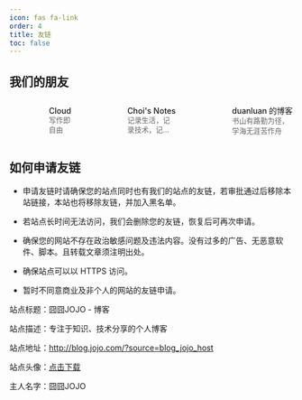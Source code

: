 ```yaml
---
icon: fas fa-link
order: 4
title: 友链
toc: false
---
```


## 我们的朋友

<div style="display: grid; grid-template-columns: repeat(3, 1fr); gap: 20px;">
  <section style="display: flex; align-items: center; padding: 10px; border-radius: 8px; transition: background-color 0.3s; cursor: pointer; background-color: transparent;"
           onclick="window.open('https://www.cloudofficial.top/?source=blog_jojo_host', '_blank')"
           onmouseover="this.style.backgroundColor='rgba(255, 0, 255, 0.3)';"
           onmouseout="this.style.backgroundColor='transparent'">
    <div style="flex-shrink: 0; width: 48px; height: 48px; background-image: url('../assets/images/friendly_links/Cloud.ico'); background-size: contain;"></div>
    <div style="margin-left: 12px; min-width: 0;">
      <a href="https://www.cloudofficial.top/?source=blog_jojo_host" target="_blank" 
         style="display: block; font-weight: 500; text-decoration: none; color: inherit; 
                white-space: nowrap; overflow: hidden; text-overflow: ellipsis;">
        Cloud
      </a>
      <div style="font-size: 0.9em; color: #666; 
                  display: -webkit-box; -webkit-line-clamp: 2; -webkit-box-orient: vertical;
                  overflow: hidden; text-overflow: ellipsis; line-height: 1.4;">
        写作即自由
      </div>
    </div>
  </section>

  <section style="display: flex; align-items: center; padding: 10px; border-radius: 8px; transition: background-color 0.3s; cursor: pointer; background-color: transparent;"
           onclick="window.open('https://smc.im/?source=blog_jojo_host', '_blank')"
           onmouseover="this.style.backgroundColor='rgba(255, 0, 255, 0.3)';"
           onmouseout="this.style.backgroundColor='transparent'">
    <div style="flex-shrink: 0; width: 48px; height: 48px; background-image: url('../assets/images/friendly_links/Choi.ico'); background-size: contain;"></div>
    <div style="margin-left: 12px; min-width: 0;">
      <a href="https://smc.im/?source=blog_jojo_host" target="_blank" 
         style="display: block; font-weight: 500; text-decoration: none; color: inherit;
                white-space: nowrap; overflow: hidden; text-overflow: ellipsis;">
        Choi's Notes
      </a>
      <div style="font-size: 0.9em; color: #666;
                  display: -webkit-box; -webkit-line-clamp: 2; -webkit-box-orient: vertical;
                  overflow: hidden; text-overflow: ellipsis; line-height: 1.4;">
        记录生活，记录技术，记录折腾
      </div>
    </div>
  </section>

  <section style="display: flex; align-items: center; padding: 10px; border-radius: 8px; transition: background-color 0.3s; cursor: pointer; background-color: transparent;"
           onclick="window.open('https://blog.zhjh.top/?source=blog_jojo_host', '_blank')"
           onmouseover="this.style.backgroundColor='rgba(255, 0, 255, 0.3)';"
           onmouseout="this.style.backgroundColor='transparent'">
    <div style="flex-shrink: 0; width: 48px; height: 48px; background-image: url('../assets/images/friendly_links/duanluan.jpg'); background-size: contain;"></div>
    <div style="margin-left: 12px; min-width: 0;">
      <a href="https://blog.zhjh.top/?source=blog_jojo_host" target="_blank" 
         style="display: block; font-weight: 500; text-decoration: none; color: inherit;
                white-space: nowrap; overflow: hidden; text-overflow: ellipsis;">
        duanluan 的博客
      </a>
      <div style="font-size: 0.9em; color: #666;
                  display: -webkit-box; -webkit-line-clamp: 2; -webkit-box-orient: vertical;
                  overflow: hidden; text-overflow: ellipsis; line-height: 1.4;">
        书山有路勤为径，学海无涯苦作舟
      </div>
    </div>
  </section>
</div>


## 如何申请友链

- 申请友链时请确保您的站点同时也有我们的站点的友链，若审批通过后移除本站链接，本站也将移除友链，并加入黑名单。

- 若站点长时间无法访问，我们会删除您的友链，恢复后可再次申请。

- 确保您的网站不存在政治敏感问题及违法内容。没有过多的广告、无恶意软件、脚本。且转载文章须注明出处。

- 确保站点可以以 HTTPS 访问。

- 暂时不同意商业及非个人的网站的友链申请。

站点标题：囧囧JOJO - 博客

站点描述：专注于知识、技术分享的个人博客

站点地址：http://blog.jojo.com/?source=blog_jojo_host

站点头像：[点击下载](../assets/images/favicons/favicon.png)

主人名字：囧囧JOJO
